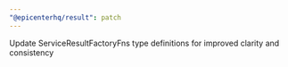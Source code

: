 ```yaml
---
"@epicenterhq/result": patch
---
```


Update ServiceResultFactoryFns type definitions for improved clarity and consistency
